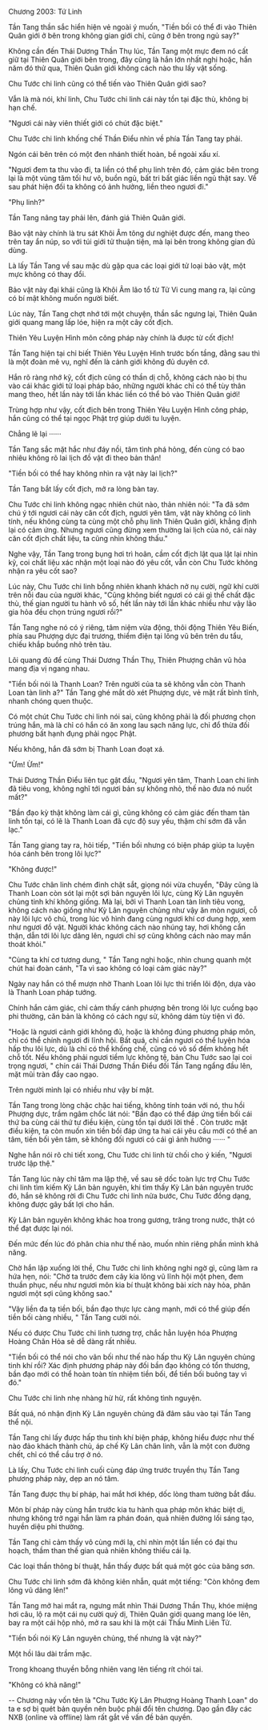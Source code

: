 




Chương 2003: Tứ Linh


Tần Tang thần sắc hiển hiện vẻ ngoài ý muốn, "Tiền bối có thể đi vào Thiên Quân giới ở bên trong không gian giới chỉ, cũng ở bên trong ngủ say?"

Không cần đến Thái Dương Thần Thụ lúc, Tần Tang một mực đem nó cất giữ tại Thiên Quân giới bên trong, đây cũng là hắn lớn nhất nghi hoặc, hắn năm đó thử qua, Thiên Quân giới không cách nào thu lấy vật sống.

Chu Tước chi linh cũng có thể tiến vào Thiên Quân giới sao?

Vẫn là mà nói, khí linh, Chu Tước chi linh cái này tồn tại đặc thù, không bị hạn chế.

"Ngươi cái này viên thiết giới có chút đặc biệt."

Chu Tước chi linh khống chế Thần Điểu nhìn về phía Tần Tang tay phải.

Ngón cái bên trên có một đen nhánh thiết hoàn, bề ngoài xấu xí.

"Ngươi đem ta thu vào đi, ta liền có thể phụ linh trên đó, cảm giác bên trong lại là một vùng tăm tối hư vô, buồn ngủ, bất tri bất giác liền ngủ thật say. Về sau phát hiện đối ta không có ảnh hưởng, liền theo ngươi đi."

"Phụ linh?"

Tần Tang nâng tay phải lên, đánh giá Thiên Quân giới.

Bảo vật này chính là tru sát Khôi Âm tông dư nghiệt được đến, mang theo trên tay ẩn núp, so với túi giới tử thuận tiện, mà lại bên trong không gian đủ dùng.

Là lấy Tần Tang về sau mặc dù gặp qua các loại giới tử loại bảo vật, một mực không có thay đổi.

Bảo vật này đại khái cũng là Khôi Âm lão tổ từ Tử Vi cung mang ra, lại cũng có bí mật không muốn người biết.

Lúc này, Tần Tang chợt nhớ tới một chuyện, thần sắc ngưng lại, Thiên Quân giới quang mang lấp lóe, hiện ra một cây cốt địch.

Thiên Yêu Luyện Hình môn công pháp này chính là được từ cốt địch!

Tần Tang hiện tại chỉ biết Thiên Yêu Luyện Hình trước bốn tầng, đằng sau thì là một đoàn mê vụ, nghĩ đến là cảnh giới không đủ duyên cớ.

Hắn rõ ràng nhớ kỹ, cốt địch cũng có thần dị chỗ, không cách nào bị thu vào cái khác giới tử loại pháp bảo, những người khác chỉ có thể tùy thân mang theo, hết lần này tới lần khác liền có thể bỏ vào Thiên Quân giới!

Trùng hợp như vậy, cốt địch bên trong Thiên Yêu Luyện Hình công pháp, hắn cũng có thể tại ngọc Phật trợ giúp dưới tu luyện.

Chẳng lẽ lại ······

Tần Tang sắc mặt hắc như đáy nồi, tâm tình phá hỏng, đến cùng có bao nhiêu không rõ lai lịch đồ vật đi theo bản thân!

"Tiền bối có thể hay không nhìn ra vật này lai lịch?"

Tần Tang bắt lấy cốt địch, mở ra lòng bàn tay.

Chu Tước chi linh không ngạc nhiên chút nào, thản nhiên nói: "Ta đã sớm chú ý tới ngươi cái này căn cốt địch, ngươi yên tâm, vật này không có linh tính, nếu không cùng ta cùng một chỗ phụ linh Thiên Quân giới, khẳng định lại có cảm ứng. Nhưng ngươi cũng đừng xem thường lai lịch của nó, cái này căn cốt địch chất liệu, ta cũng nhìn không thấu."

Nghe vậy, Tần Tang trong bụng hơi trì hoãn, cầm cốt địch lật qua lật lại nhìn kỹ, coi chất liệu xác nhận một loại nào đó yêu cốt, vẫn còn Chu Tước không nhận ra yêu cốt sao?

Lúc này, Chu Tước chi linh bỗng nhiên khanh khách nở nụ cười, ngữ khí cười trên nỗi đau của người khác, "Cũng không biết ngươi có cái gì thể chất đặc thù, thế gian người tu hành vô số, hết lần này tới lần khác nhiều như vậy lão gia hỏa đều chọn trúng ngươi rồi?"

Tần Tang nghe nó có ý riêng, tâm niệm vừa động, thôi động Thiên Yêu Biến, phía sau Phượng dực đại trương, thiểm điện tại lông vũ bên trên du tẩu, chiếu khắp buồng nhỏ trên tàu.

Lôi quang đủ để cùng Thái Dương Thần Thụ, Thiên Phượng chân vũ hỏa mang địa vị ngang nhau.

"Tiền bối nói là Thanh Loan? Trên người của ta sẽ không vẫn còn Thanh Loan tàn linh a?" Tần Tang ghé mắt dò xét Phượng dực, vẻ mặt rất bình tĩnh, nhanh chóng quen thuộc.

Có một chút Chu Tước chi linh nói sai, cũng không phải là đối phương chọn trúng hắn, mà là chỉ có hắn có ăn xong lau sạch năng lực, chỉ đổ thừa đối phương bất hạnh đụng phải ngọc Phật.

Nếu không, hắn đã sớm bị Thanh Loan đoạt xá.

"Ừm! Ừm!"

Thái Dương Thần Điểu liên tục gật đầu, "Ngươi yên tâm, Thanh Loan chi linh đã tiêu vong, không nghĩ tới ngươi bản sự không nhỏ, thế nào đưa nó nuốt mất?"

"Bần đạo kỳ thật không làm cái gì, cũng không có cảm giác đến tham tàn linh tồn tại, có lẽ là Thanh Loan đã cực độ suy yếu, thậm chí sớm đã vẫn lạc."

Tần Tang giang tay ra, hỏi tiếp, "Tiền bối nhưng có biện pháp giúp ta luyện hóa cánh bên trong lôi lực?"

"Không được!"

Chu Tước chân linh chém đinh chặt sắt, giọng nói vừa chuyển, "Đây cũng là Thanh Loan còn sót lại một sợi bản nguyên lôi lực, cùng Kỳ Lân nguyên chủng tinh khí không giống. Mà lại, bởi vì Thanh Loan tàn linh tiêu vong, không cách nào giống như Kỳ Lân nguyên chủng như vậy ăn mòn ngươi, cỗ này lôi lực vô chủ, trong lúc vô hình đang cùng ngươi khí cơ dung hợp, xem như ngươi đồ vật. Người khác không cách nào nhúng tay, hơi không cẩn thận, dẫn tới lôi lực dâng lên, ngươi chỉ sợ cũng không cách nào may mắn thoát khỏi."

"Cùng ta khí cơ tương dung, " Tần Tang nghi hoặc, nhìn chung quanh một chút hai đoàn cánh, "Ta vì sao không có loại cảm giác này?"

Ngày nay hắn có thể mượn nhờ Thanh Loan lôi lực thi triển lôi độn, dựa vào là Thanh Loan pháp tướng.

Chính hắn cảm giác, chỉ cảm thấy cánh phượng bên trong lôi lực cuồng bạo phi thường, căn bản là không có cách ngự sử, không dám tùy tiện vì đó.

"Hoặc là ngươi cảnh giới không đủ, hoặc là không đúng phương pháp môn, chỉ có thể chính ngươi đi lĩnh hội. Bất quá, chỉ cần ngươi có thể luyện hóa hấp thu lôi lực, dù là chỉ có thể khống chế, cũng có vô số đếm không hết chỗ tốt. Nếu không phải ngươi tiềm lực không tệ, bản Chu Tước sao lại coi trọng ngươi, " chín cái Thái Dương Thần Điểu đối Tần Tang ngẩng đầu lên, mặt mũi tràn đầy cao ngạo.

Trên người mình lại có nhiều như vậy bí mật.

Tần Tang trong lòng chậc chậc hai tiếng, không tính toán với nó, thu hồi Phượng dực, trầm ngâm chốc lát nói: "Bần đạo có thể đáp ứng tiền bối cái thứ ba cùng cái thứ tư điều kiện, cùng tồn tại dưới lời thề . Còn trước mặt điều kiện, ta còn muốn xin tiền bối đáp ứng ta hai cái yêu cầu mới có thể an tâm, tiền bối yên tâm, sẽ không đối ngươi có cái gì ảnh hưởng ······ "

Nghe hắn nói rõ chi tiết xong, Chu Tước chi linh từ chối cho ý kiến, "Ngươi trước lập thệ."

Tần Tang lúc này chỉ tâm ma lập thệ, về sau sẽ dốc toàn lực trợ Chu Tước chi linh tìm kiếm Kỳ Lân bản nguyên, khi tìm thấy Kỳ Lân bản nguyên trước đó, hắn sẽ không rời đi Chu Tước chi linh nửa bước, Chu Tước đồng dạng, không được gây bất lợi cho hắn.

Kỳ Lân bản nguyên không khác hoa trong gương, trăng trong nước, thật có thể đạt được lại nói.

Đến mức đến lúc đó phân chia như thế nào, muốn nhìn riêng phần mình khả năng.

Chờ hắn lập xuống lời thề, Chu Tước chi linh không nghi ngờ gì, cũng làm ra hứa hẹn, nói: "Chờ ta trước đem cây kia lông vũ lĩnh hội một phen, đem thuần phục, nếu như ngươi môn kia bí thuật không bài xích này hỏa, phân ngươi một sợi cũng không sao."

"Vậy liền đa tạ tiền bối, bần đạo thực lực càng mạnh, mới có thể giúp đến tiền bối càng nhiều, " Tần Tang cười nói.

Nếu có được Chu Tước chi linh tương trợ, chắc hẳn luyện hóa Phượng Hoàng Chân Hỏa sẽ dễ dàng rất nhiều.

"Tiền bối có thể nói cho vãn bối như thế nào hấp thu Kỳ Lân nguyên chủng tinh khí rồi? Xác định phương pháp này đối bần đạo không có tổn thương, bần đạo mới có thể hoàn toàn tín nhiệm tiền bối, để tiền bối buông tay vì đó."

Chu Tước chi linh nhẹ nhàng hừ hừ, rất không tình nguyện.

Bất quá, nó nhận định Kỳ Lân nguyên chủng đã đâm sâu vào tại Tần Tang thể nội.

Tần Tang chỉ lấy được hấp thu tinh khí biện pháp, không hiểu được như thế nào đảo khách thành chủ, áp chế Kỳ Lân chân linh, vẫn là một con đường chết, chỉ có thể cầu trợ ở nó.

Là lấy, Chu Tước chi linh cuối cùng đáp ứng trước truyền thụ Tần Tang phương pháp này, dẹp an nó tâm.

Tần Tang được thụ bí pháp, hai mắt hơi khép, dốc lòng tham tường bắt đầu.

Môn bí pháp này cùng hắn trước kia tu hành qua pháp môn khác biệt dị, nhưng không trở ngại hắn làm ra phán đoán, quả nhiên đường lối sáng tạo, huyền diệu phi thường.

Tần Tang chỉ cảm thấy vô cùng mới lạ, chỉ nhìn một lần liền có đại thu hoạch, thầm than thế gian quả nhiên không thiếu cái lạ.

Các loại thần thông bí thuật, hắn thấy được bất quá một góc của băng sơn.

Chu Tước chi linh sớm đã không kiên nhẫn, quát một tiếng: "Còn không đem lông vũ dâng lên!"

Tần Tang mở hai mắt ra, ngưng mắt nhìn Thái Dương Thần Thụ, khóe miệng hơi câu, lộ ra một cái nụ cười quỷ dị, Thiên Quân giới quang mang lóe lên, bay ra một cái hộp nhỏ, mở ra sau khi là một cái Thấu Minh Liên Tử.

"Tiền bối nói Kỳ Lân nguyên chủng, thế nhưng là vật này?"

Một hồi lâu dài trầm mặc.

Trong khoang thuyền bỗng nhiên vang lên tiếng rít chói tai.

"Không có khả năng!"

--
Chương này vốn tên là "Chu Tước Kỳ Lân Phượng Hoàng Thanh Loan" do ta e sợ bị quét bản quyền nên buộc phải đổi tên chương. Dạo gần đây các NXB (online và offline) làm rất gắt về vấn đề bản quyền.




